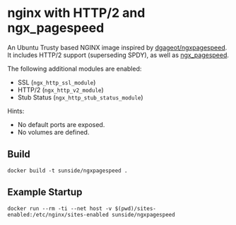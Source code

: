 # nginx with HTTP/2 and ngx_pagespeed

An Ubuntu Trusty based NGINX image inspired by [dgageot/ngxpagespeed](https://github.com/dgageot/ngxpagespeed). It includes HTTP/2 support (superseding SPDY), as well as [ngx_pagespeed](https://github.com/pagespeed/ngx_pagespeed).

The following additional modules are enabled:

- SSL (`ngx_http_ssl_module`)
- HTTP/2 (`ngx_http_v2_module`)
- Stub Status (`ngx_http_stub_status_module`)

Hints:

- No default ports are exposed.
- No volumes are defined.

## Build

	docker build -t sunside/ngxpagespeed .

## Example Startup

	docker run --rm -ti --net host -v $(pwd)/sites-enabled:/etc/nginx/sites-enabled sunside/ngxpagespeed